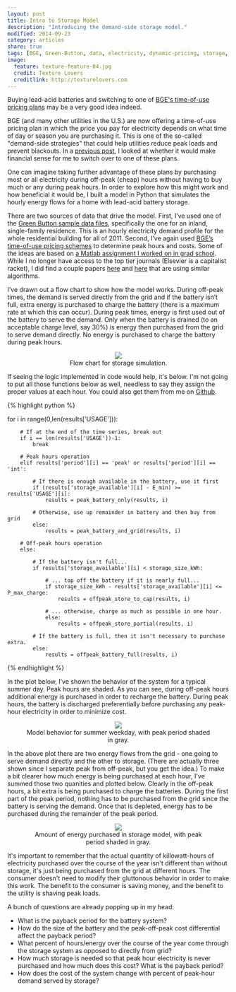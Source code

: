 ```yaml
---
layout: post
title: Intro to Storage Model
description: "Introducing the demand-side storage model."
modified: 2014-09-23
category: articles
share: true
tags: [BGE, Green-Button, data, electricity, dynamic-pricing, storage, model, demand-side]
image:
  feature: texture-feature-04.jpg
  credit: Texture Lovers
  creditlink: http://texturelovers.com
---
```


Buying lead-acid batteries and switching to one of <a href='{{ site.url }}/articles/BGE-Pricing'>BGE's time-of-use pricing plans</a> may be a very good idea indeed.
 
BGE (and many other utilities in the U.S.) are now offering a time-of-use pricing plan in which the price you pay for electricity depends on what time of day or season you are purchasing it.  This is one of the so-called "demand-side strategies" that could help utilities reduce peak loads and prevent blackouts.  In a <a href='{{ site.url }}/articles/Should-I-Switch-To-TOU-Pricing'>previous post</a>, I looked at whether it would make financial sense for me to switch over to one of these plans.
 
One can imagine taking further advantage of these plans by purchasing most or all electricity during off-peak (cheap) hours without having to buy much or any during peak hours.  In order to explore how this might work and how beneficial it would be, I built a model in Python that simulates the hourly energy flows for a home with lead-acid battery storage.

There are two sources of data that drive the model.  First, I’ve used one of the <a href='{{ site.url }}/articles/Feeding-The-Data-Monster'>Green Button sample data files</a>, specifically the one for an inland, single-family residence.  This is an hourly electricity demand profile for the whole residential building for all of 2011.  Second, I’ve again used <a href='{{ site.url }}/articles/BGE-Pricing'>BGE’s time-of-use pricing schemes</a> to determine peak hours and costs.  Some of the ideas are based on <a href='http://sel.columbia.edu/matlab-assignment-1'>a Matlab assignment I worked on in grad school</a>.  While I no longer have access to the top tier journals (Elsevier is a capitalist racket), I did find a couple papers <a href='https://www.thlab.net/wp-content/uploads/publications/pub_19.pdf'>here</a> and <a href='http://www.ecs.umass.edu/~irwin/smartcharge.pdf'>here</a> that are using similar algorithms.
 
I’ve drawn out a flow chart to show how the model works.  During off-peak times, the demand is served directly from the grid and if the battery isn’t full, extra energy is purchased to charge the battery (there is a maximum rate at which this can occur).  During peak times, energy is first used out of the battery to serve the demand.  Only when the battery is drained (to an acceptable charge level, say 30%) is energy then purchased from the grid to serve demand directly.  No energy is purchased to charge the battery during peak hours.

<center>
<figure>
  <a href='{{ site.url }}/images/2014-09/Demand-Side Storage Model Flow Chart.jpg'><img src='{{ site.url }}/images/2014-09/Demand-Side Storage Model Flow Chart.jpg'></a>
  <figcaption>Flow chart for storage simulation.</figcaption>
</figure>
</center>

If seeing the logic implemented in code would help, it's below.  I'm not going to put all those functions below as well, needless to say they assign the proper values at each hour.  You could also get them from me on <a href='https://github.com/jtelszasz/demandside_storage'>Github</a>.

{% highlight python %}

for i in range(0,len(results['USAGE'])):

        # If at the end of the time series, break out
        if i == len(results['USAGE'])-1:
            break

        # Peak hours operation
        elif results['period'][i] == 'peak' or results['period'][i] == 'int':

            # If there is enough available in the battery, use it first
            if (results['storage_available'][i] - E_min) >= results['USAGE'][i]:
                results = peak_battery_only(results, i)

            # Otherwise, use up remainder in battery and then buy from grid
            else:
                results = peak_battery_and_grid(results, i)

        # Off-peak hours operation
        else:

            # If the battery isn't full...
            if results['storage_available'][i] < storage_size_kWh:

                # ... top off the battery if it is nearly full...
                if storage_size_kWh - results['storage_available'][i] <= P_max_charge:
                    results = offpeak_store_to_cap(results, i)
                
                # ... otherwise, charge as much as possible in one hour.
                else:                    
                    results = offpeak_store_partial(results, i)
            
            # If the battery is full, then it isn't necessary to purchase extra.
            else:                
                results = offpeak_battery_full(results, i)
 
{% endhighlight %}

In the plot below, I’ve shown the behavior of the system for a typical summer day.  Peak hours are shaded.  As you can see, during off-peak hours additional energy is purchased in order to recharge the battery.  During peak hours, the battery is discharged preferentially before purchasing any peak-hour electricity in order to minimize cost.
 
<center>
<figure>
  <a href='{{ site.url }}/images/2014-09/Daily_Energy_State_13-July-2011.png'><img src='{{ site.url }}/images/2014-09/Daily_Energy_State_13-July-2011.png'></a>
  <figcaption>Model behavior for summer weekday, with peak period shaded in gray.</figcaption>
</figure>
</center>

In the above plot there are two energy flows from the grid - one going to serve demand directly and the other to storage.  (There are actually three shown since I separate peak from off-peak, but you get the idea.)  To make a bit clearer how much energy is being purchased at each hour, I've summed those two quanities and plotted below.  Clearly in the off-peak hours, a bit extra is being purchased to charge the batteries.  During the first part of the peak period, nothing has to be purchased from the grid since the battery is serving the demand.  Once that is depleted, energy has to be purchased during the remainder of the peak period.

<center>
<figure>
  <a href='{{ site.url }}/images/2014-09/Daily_Energy_Purchased_13-July-2011.png'><img src='{{ site.url }}/images/2014-09/Daily_Energy_Purchased_13-July-2011.png'></a>
  <figcaption>Amount of energy purchased in storage model, with peak period shaded in gray.</figcaption>
</figure>
</center>

It's important to remember that the actual quantity of killowatt-hours of electricity purchased over the course of the year isn't different than without storage, it's just being purchased from the grid at different hours.  The consumer doesn't need to modify their gluttonous behavior in order to make this work.  The benefit to the consumer is saving money, and the benefit to the utility is shaving peak loads.  

A bunch of questions are already popping up in my head:

* What is the payback period for the battery system?
* How do the size of the battery and the peak-off-peak cost differential affect the payback period?
* What percent of hours/energy over the course of the year come through the storage system as opposed to directly from grid?
* How much storage is needed so that peak hour electricity is never purchased and how much does this cost?  What is the payback period?
* How does the cost of the system change with percent of peak-hour demand served by storage?
